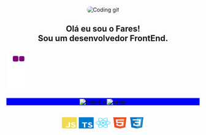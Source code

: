 <div align="center">
  <img align="center" alt="Coding gif"  style="border-radius:300px;" src="https://preview.redd.it/mw4y58i658981.gif?width=750&auto=webp&s=d1f8893494ed1d8e9f731f4b7e7915ca7e4039dc">
</div>

<h2 align="center">Olá eu sou o Fares! <br> Sou um desenvolvedor FrontEnd.</h2>

![snake gif](https://github.com/DevFaresNunes/DevFaresNunes/blob/output/github-contribution-grid-snake.gif)

<p align="center" style="background:blue">
  <a href="https://www.linkedin.com/in/fares-nunes-281b1a240/" target="_blank">
    <img align="center" src="https://img.shields.io/badge/-Fares%20Nunes-blue?style=flat-square&logo=Linkedin&logoColor=white" alt="linkedin"/>
  </a>
  <a href="mailto:faresnunes.dev@gmail.com">
    <img align="center" src="https://img.shields.io/badge/-faresnunes.dev-blue?style=flat-square&logo=Gmail&logoColor=white" alt="gmail"/>
  </a>
</p>

<br />


<div align="center" style="display: inline_block">
  <img align="center" alt="JavaScript" height="30" width="40" src="https://raw.githubusercontent.com/devicons/devicon/master/icons/javascript/javascript-plain.svg">
  <img align="center" alt="TypeScript" height="30" width="40" src="https://raw.githubusercontent.com/devicons/devicon/master/icons/typescript/typescript-plain.svg">
  <img align="center" alt="React" height="30" width="40" src="https://raw.githubusercontent.com/devicons/devicon/master/icons/react/react-original.svg">
  <img align="center" alt="HTML" height="30" width="40" src="https://raw.githubusercontent.com/devicons/devicon/master/icons/html5/html5-original.svg">
  <img align="center" alt="CSS" height="30" width="40" src="https://raw.githubusercontent.com/devicons/devicon/master/icons/css3/css3-original.svg">
</div>
